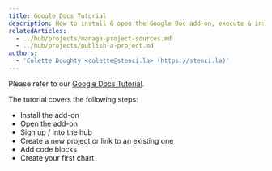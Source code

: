 ```yaml
---
title: Google Docs Tutorial
description: How to install & open the Google Doc add-on, execute & insert code into your Google document
relatedArticles:
  - ../hub/projects/manage-project-sources.md
  - ../hub/projects/publish-a-project.md
authors:
  - 'Colette Doughty <colette@stenci.la> (https://stenci.la)'
---
```


Please refer to our [Google Docs Tutorial](https://docs.google.com/document/d/1M_NqkKEj-7HuR8XFsRM80SpcS95TzpiNm3YizQ6_81k/edit#heading=h.f29zcaz807l3).

The tutorial covers the following steps:

- Install the add-on
- Open the add-on
- Sign up / into the hub
- Create a new project or link to an existing one
- Add code blocks
- Create your first chart
